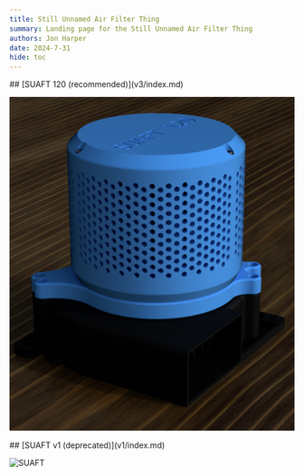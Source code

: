 ```yaml
---
title: Still Unnamed Air Filter Thing
summary: Landing page for the Still Unnamed Air Filter Thing
authors: Jon Harper
date: 2024-7-31
hide: toc
---
```


<div markdown class="jh-grid-container jh-grid-2">
<div markdown class="jh-card">
## [SUAFT 120 (recommended)](v3/index.md)

![SUAFT 120](v3/assets/suaft120vert.png)
</div>
<div markdown class="jh-card">
## [SUAFT v1 (deprecated)](v1/index.md)

![SUAFT](v1/assets/img/gallery/render.png)
</div>
</div>
